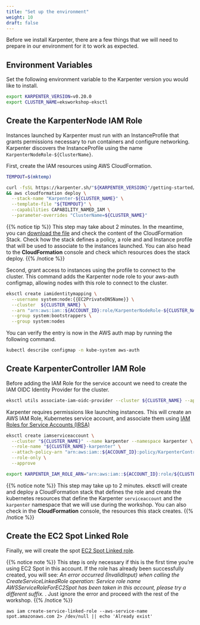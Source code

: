 ```yaml
---
title: "Set up the environment"
weight: 10
draft: false
---
```


Before we install Karpenter, there are a few things that we will need to prepare in our environment for it to work as expected.

## Environment Variables

Set the following environment variable to the Karpenter version you would like to install.
```bash
export KARPENTER_VERSION=v0.20.0
export CLUSTER_NAME=eksworkshop-eksctl
```

## Create the KarpenterNode IAM Role

Instances launched by Karpenter must run with an InstanceProfile that grants permissions necessary to run containers and configure networking. Karpenter discovers the InstanceProfile using the name `KarpenterNodeRole-${ClusterName}`. 

First, create the IAM resources using AWS CloudFormation.

```bash
TEMPOUT=$(mktemp)

curl -fsSL https://karpenter.sh/"${KARPENTER_VERSION}"/getting-started/getting-started-with-eksctl/cloudformation.yaml  > $TEMPOUT \
&& aws cloudformation deploy \
  --stack-name "Karpenter-${CLUSTER_NAME}" \
  --template-file "${TEMPOUT}" \
  --capabilities CAPABILITY_NAMED_IAM \
  --parameter-overrides "ClusterName=${CLUSTER_NAME}"
```

{{% notice tip %}}
This step may take about 2 minutes. In the meantime, you can [download the file](https://karpenter.sh/v0.20.0/getting-started/getting-started-with-eksctl/cloudformation.yaml) and check the content of the CloudFormation Stack. Check how the stack defines a policy, a role and and Instance profile that will be used to associate to the instances launched. You can also head to the **CloudFormation** console and check which resources does the stack deploy.
{{% /notice %}}

Second, grant access to instances using the profile to connect to the cluster. This command adds the Karpenter node role to your aws-auth configmap, allowing nodes with this role to connect to the cluster.

```bash
eksctl create iamidentitymapping \
  --username system:node:{{EC2PrivateDNSName}} \
  --cluster  ${CLUSTER_NAME} \
  --arn "arn:aws:iam::${ACCOUNT_ID}:role/KarpenterNodeRole-${CLUSTER_NAME}" \
  --group system:bootstrappers \
  --group system:nodes
```

You can verify the entry is now in the AWS auth map by running the following command. 

```bash
kubectl describe configmap -n kube-system aws-auth
```

## Create KarpenterController IAM Role

Before adding the IAM Role for the service account we need to create the IAM OIDC Identity Provider for the cluster. 

```bash
eksctl utils associate-iam-oidc-provider --cluster ${CLUSTER_NAME} --approve
```

Karpenter requires permissions like launching instances. This will create an AWS IAM Role, Kubernetes service account, and associate them using [IAM Roles for Service Accounts (IRSA)](https://docs.aws.amazon.com/emr/latest/EMR-on-EKS-DevelopmentGuide/setting-up-enable-IAM.html)

```bash
eksctl create iamserviceaccount \
  --cluster "${CLUSTER_NAME}" --name karpenter --namespace karpenter \
  --role-name "${CLUSTER_NAME}-karpenter" \
  --attach-policy-arn "arn:aws:iam::${ACCOUNT_ID}:policy/KarpenterControllerPolicy-${CLUSTER_NAME}" \
  --role-only \
  --approve

export KARPENTER_IAM_ROLE_ARN="arn:aws:iam::${ACCOUNT_ID}:role/${CLUSTER_NAME}-karpenter"
```

{{% notice note %}}
This step may take up to 2 minutes. eksctl will create and deploy a CloudFormation stack that defines the role and create the kubernetes resources that define the Karpenter `serviceaccount` and the `karpenter` namespace that we will use during the workshop. You can also check in the **CloudFormation** console, the resources this stack creates.
{{% /notice %}}

## Create the EC2 Spot Linked Role

Finally, we will create the spot [EC2 Spot Linked role](https://docs.aws.amazon.com/AWSEC2/latest/UserGuide/spot-requests.html#service-linked-roles-spot-instance-requests).

{{% notice note %}}
This step is only necessary if this is the first time you’re using EC2 Spot in this account. If the role has already been successfully created, you will see: *An error occurred (InvalidInput) when calling the CreateServiceLinkedRole operation: Service role name AWSServiceRoleForEC2Spot has been taken in this account, please try a different suffix.* . Just ignore the error and proceed with the rest of the workshop.
{{% /notice %}}

```
aws iam create-service-linked-role --aws-service-name spot.amazonaws.com 2> /dev/null || echo 'Already exist'
```